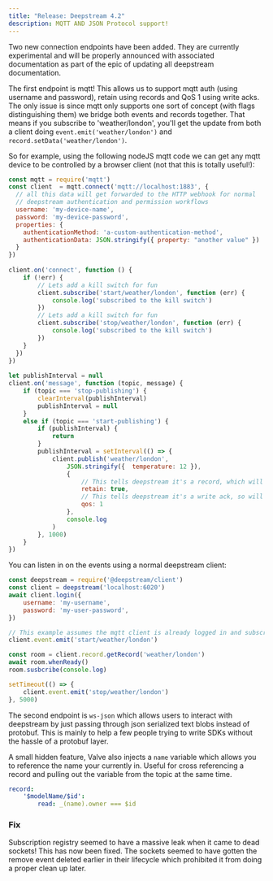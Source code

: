 ```yaml
---
title: "Release: Deepstream 4.2" 
description: MQTT AND JSON Protocol support!
---
```


Two new connection endpoints have been added. They are currently experimental and will be properly
announced with associated documentation as part of the epic of updating all deepstream documentation.

The first endpoint is mqtt! This allows us to support mqtt auth (using username and password), retain using records and QoS 1 using write acks. The only issue is since mqtt only supports one sort
of concept (with flags distinguishing them) we bridge both events and records together. That means if you subscribe to 'weather/london', you'll get the update from both a client doing `event.emit('weather/london')` and `record.setData('weather/london')`.

So for example, using the following nodeJS mqtt code we can get any mqtt device to be controlled by a 
browser client (not that this is totally useful!):

```js
const mqtt = require('mqtt')
const client  = mqtt.connect('mqtt://localhost:1883', {
  // all this data will get forwarded to the HTTP webhook for normal
  // deepstream authentication and permission workflows
  username: 'my-device-name',
  password: 'my-device-password',
  properties: {
    authenticationMethod: 'a-custom-authentication-method',
    authenticationData: JSON.stringify({ property: "another value" })
  }
})
 
client.on('connect', function () {
    if (!err) {
        // Lets add a kill switch for fun
        client.subscribe('start/weather/london', function (err) {
            console.log('subscribed to the kill switch')
        })
        // Lets add a kill switch for fun
        client.subscribe('stop/weather/london', function (err) {
            console.log('subscribed to the kill switch')
        })
    }
  })
})
 
let publishInterval = null
client.on('message', function (topic, message) {
    if (topic === 'stop-publishing') {
        clearInterval(publishInterval)
        publishInterval = null
    }
    else if (topic === 'start-publishing') {
        if (publishInterval) {
            return
        }
        publishInterval = setInterval(() => {
            client.publish('weather/london', 
                JSON.stringify({  temperature: 12 }), 
                { 
                    // This tells deepstream it's a record, which will save it in the database
                    retain: true, 
                    // This tells deepstream it's a write ack, so will get a confirmation
                    qos: 1 
                }, 
                console.log
            )
        }, 1000)
    }
})
```

You can listen in on the events using a normal deepstream client:

```js
const deepstream = require('@deepstream/client')
const client = deepstream('localhost:6020')
await client.login({
    username: 'my-username',
    password: 'my-user-password',
})

// This example assumes the mqtt client is already logged in and subscribed
client.event.emit('start/weather/london')

const room = client.record.getRecord('weather/london')
await room.whenReady()
room.susbcribe(console.log)

setTimeout(() => {
    client.event.emit('stop/weather/london')
}, 5000)
```

The second endpoint is `ws-json` which allows users to interact with deepstream by just passing through json serialized text blobs instead of protobuf. This is mainly to help a few people trying to write SDKs without the hassle of a protobuf layer.

A small hidden feature, Valve also injects a `name` variable which allows you to reference the name your currently in. Useful for cross referencing a record and pulling out the variable from the topic at the same time.

```yaml
record:
    '$modelName/$id':
        read: _(name).owner === $id
```

### Fix

Subscription registry seemed to have a massive leak when it came to dead sockets! This has now been fixed. The sockets seemed to have gotten the remove event deleted earlier in their lifecycle which prohibited it from doing a proper clean up later. 
